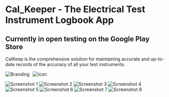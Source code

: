 # Cal_Keeper - The Electrical Test Instrument Logbook App

## Currently in open testing on the Google Play Store

CalKeep is the comprehensive solution for maintaining accurate and up-to-date records of the accuracy of all your test instruments.

<div style="display: flex; align-items: center;">
    <img src="./assets/branding.png" alt="Branding" style="margin-right: 10px;"/>
    <img src="./assets/icon.png" alt="Icon"/>
</div>

![Screenshot 1](./assets/s1.png)
![Screenshot 2](./assets/s2.png)
![Screenshot 3](./assets/s3.png)
![Screenshot 4](./assets/s4.png)
![Screenshot 5](./assets/s5.png)
![Screenshot 6](./assets/s6.png)
![Screenshot 7](./assets/s7.png)
![Screenshot 8](./assets/s8.png)
